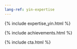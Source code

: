 ```yaml
---
lang-ref: yin-expertise
---
```

{% include expertise_yin.html %}

{% include achievements.html %}

{% include cta.html %}
